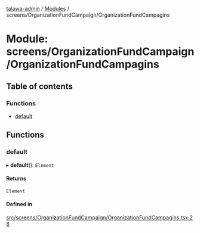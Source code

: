 [talawa-admin](../README.md) / [Modules](../modules.md) / screens/OrganizationFundCampaign/OrganizationFundCampagins

# Module: screens/OrganizationFundCampaign/OrganizationFundCampagins

## Table of contents

### Functions

- [default](screens_OrganizationFundCampaign_OrganizationFundCampagins.md#default)

## Functions

### default

▸ **default**(): `Element`

#### Returns

`Element`

#### Defined in

[src/screens/OrganizationFundCampaign/OrganizationFundCampagins.tsx:28](https://github.com/takshakmudgal/talawa-admin/blob/822fbcb/src/screens/OrganizationFundCampaign/OrganizationFundCampagins.tsx#L28)
